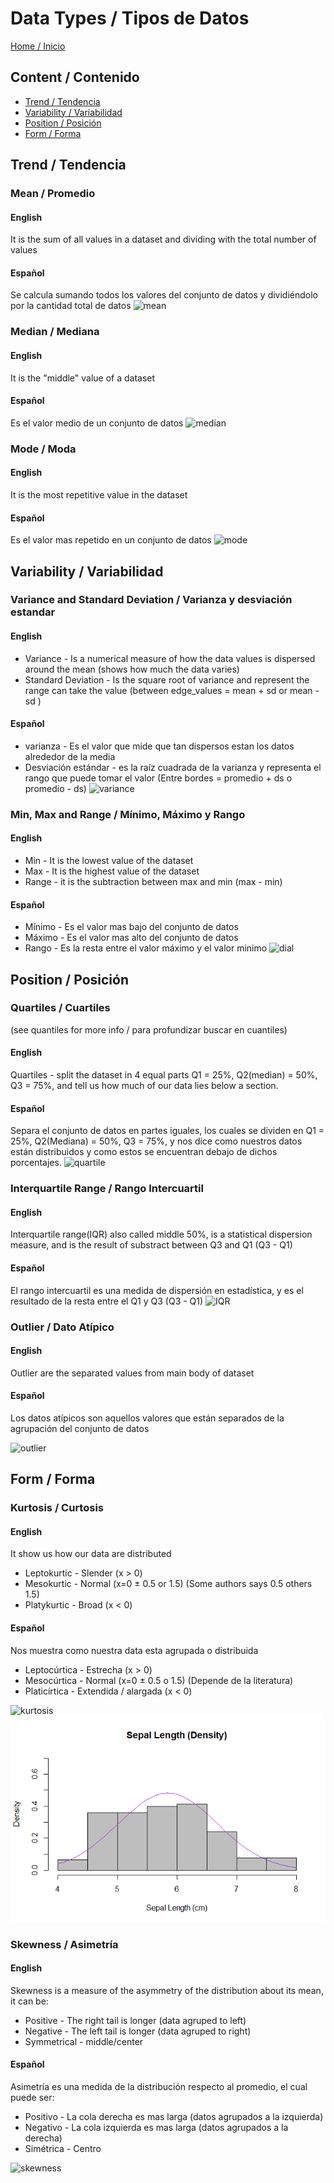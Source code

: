 # Data Types / Tipos de Datos

[Home / Inicio](https://github.com/TheGlitchCat/probability-and-statistics-R)

## Content / Contenido
- [Trend / Tendencia](#trend--tendencia)
- [Variability / Variabilidad](#variability--variabilidad)
- [Position / Posición](#position--posición)
- [Form / Forma](#form--forma)



## Trend / Tendencia
### Mean / Promedio
#### English
It is the sum of all values in a dataset and dividing with the total number of values 
#### Español
Se calcula sumando todos los valores del conjunto de datos y dividiéndolo por la cantidad total de datos
![mean](https://pharmafactz.com/wp-content/uploads/2017/11/p2.png)

### Median / Mediana
#### English
It is the "middle" value of a dataset
#### Español
Es el valor medio de un conjunto de datos
![median](https://upload.wikimedia.org/wikipedia/commons/thumb/c/cf/Finding_the_median.png/1200px-Finding_the_median.png)

### Mode / Moda
#### English
It is the most repetitive value in the dataset
#### Español
Es el valor mas repetido en un conjunto de datos 
![mode](https://www.wikihow.com/images/thumb/2/29/Find-Mean%2C-Median%2C-and-Mode-Step-7-Version-2.jpg/aid1660401-v4-728px-Find-Mean%2C-Median%2C-and-Mode-Step-7-Version-2.jpg)

## Variability / Variabilidad
### Variance and Standard Deviation / Varianza y desviación estandar
#### English
- Variance - Is a numerical measure of how the data values is dispersed around the mean (shows how much the data varies)
- Standard Deviation - Is the square root of variance and represent the range can take the value (between edge_values = mean + sd or mean - sd )
#### Español
- varianza - Es el valor que mide que tan dispersos estan los datos alrededor de la media
- Desviación estándar - es la raíz cuadrada de la varianza y representa el rango que puede tomar el valor (Entre bordes = promedio + ds o promedio - ds)
![variance](http://statisticslectures.com/images/samplevarstd.gif)

### Min, Max and Range / Mínimo, Máximo y Rango
#### English
- Min - It is the lowest value of the dataset
- Max - It is the highest value of the dataset
- Range - it is the subtraction between max and min (max - min)
#### Español
- Mínimo - Es el valor mas bajo del conjunto de datos
- Máximo - Es el valor mas alto del conjunto de datos
- Rango - Es la resta entre el valor máximo y el valor minimo
![dial](https://www.first5000.com.au/wp-content/uploads/2017/10/Dial-up-your-courage-4-1024x683-610x400.png)

## Position / Posición 
### Quartiles / Cuartiles
(see quantiles for more info / para profundizar buscar en cuantiles)
#### English
Quartiles - split the dataset in 4 equal parts Q1 = 25%, Q2(median) = 50%, Q3 = 75%, and tell us how much of our data lies below a section. 
#### Español
Separa el conjunto de datos en partes iguales, los cuales se dividen en Q1 = 25%, Q2(Mediana) = 50%, Q3 = 75%, y nos dice como nuestros datos están distribuidos y como estos se encuentran debajo de dichos porcentajes.
![quartile](https://i.stack.imgur.com/L4GEM.png)

### Interquartile Range / Rango Intercuartil
#### English
Interquartile range(IQR) also called middle 50%, is a statistical dispersion measure, and is the result of substract between Q3 and Q1 (Q3 - Q1)
#### Español
El rango intercuartil es una medida de dispersión en estadística, y es el resultado de la resta entre el Q1 y Q3 (Q3 - Q1)
![IQR](https://i2.wp.com/makemeanalyst.com/wp-content/uploads/2017/05/IQR-1.png?resize=431%2C460)

### Outlier / Dato Atípico
#### English
Outlier are the separated values from main body of dataset
#### Español
Los datos atípicos son aquellos valores que están separados de la agrupación del conjunto de datos

![outlier](https://baldscientist.files.wordpress.com/2013/02/outliers1.jpg)

## Form / Forma
### Kurtosis / Curtosis
#### English
It show us how our data are distributed 
- Leptokurtic - Slender (x > 0)
- Mesokurtic - Normal (x=0 ± 0.5 or 1.5) (Some authors says 0.5 others 1.5)
- Platykurtic - Broad (x < 0)
#### Español
Nos muestra como nuestra data esta agrupada o distribuida
- Leptocúrtica - Estrecha (x > 0)
- Mesocúrtica - Normal (x=0 ± 0.5 o 1.5) (Depende de la literatura)
- Platicírtica - Extendida / alargada (x < 0)
  
![kurtosis](https://miro.medium.com/max/742/1*Nqu07THa7APRTOF7kaVr5Q.jpeg)
![Example-kurtosis](Iris&#32;sepal&#32;length&#32;distribution.png)

### Skewness / Asimetría
#### English
Skewness is a measure of the asymmetry of the distribution about its mean, it can be: 
- Positive - The right tail is longer (data agruped to left)
- Negative - The left tail is longer (data agruped to right)
- Symmetrical - middle/center
#### Español
Asimetría es una medida de la distribución respecto al promedio, el cual puede ser: 
- Positivo - La cola derecha es mas larga (datos agrupados a la izquierda)
- Negativo - La cola izquierda es mas larga (datos agrupados a la derecha)
- Simétrica - Centro 

![skewness](https://miro.medium.com/max/1200/1*nj-Ch3AUFmkd0JUSOW_bTQ.jpeg)
